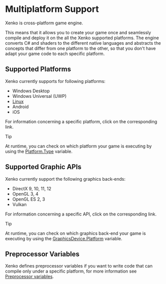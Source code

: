 # Multiplatform Support

Xenko is cross-platform game engine. 

This means that it allows you to create your game once and seamlessly 
compile and deploy it on the all the Xenko supported platforms.
The engine converts C# and shaders to the different native languages 
and abstracts the concepts that differ from one platform to the other,
so that you don't have adapt your game code to each specific platform.

## Supported Platforms

Xenko currently supports for following platforms:
- Windows Desktop
- Windows Universal (UWP)
- [Linux](linux/index.md)
- Android
- iOS

For information concerning a specific platform, click on the corresponding link.

> [!TIP]
> At runtime, you can check on which platform your game is executing by using the 
> [Platform.Type](xref:SiliconStudio.Core.Platform.Type) variable.


## Supported Graphic APIs

Xenko currently support the following graphics back-ends:
- DirectX 9, 10, 11, 12
- OpenGL 3, 4
- OpenGL ES 2, 3
- Vulkan

For information concerning a specific API, click on the corresponding link.

> [!TIP]
> At runtime, you can check on which graphics back-end your game is executing by using the 
> [GraphicsDevice.Platform](xref:SiliconStudio.Xenko.Graphics.GraphicsDevice.Platform) variable.

## Preprocessor Variables

Xenko defines preprocessor variables if you want to write code that can 
compile only under a specific platform, for more information see
[Preprocessor variables](../scripting/preprocessor-variables.md).
